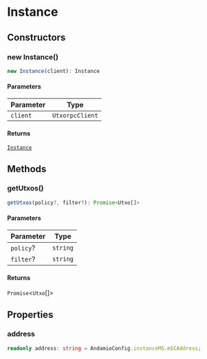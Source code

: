 # Instance

## Constructors

### new Instance()

```ts
new Instance(client): Instance
```

#### Parameters

| Parameter | Type |
| ------ | ------ |
| `client` | `UtxorpcClient` |

#### Returns

[`Instance`](Instance.md)

## Methods

### getUtxos()

```ts
getUtxos(policy?, filter?): Promise<Utxo[]>
```

#### Parameters

| Parameter | Type |
| ------ | ------ |
| `policy`? | `string` |
| `filter`? | `string` |

#### Returns

`Promise`\<`Utxo`[]\>

## Properties

### address

```ts
readonly address: string = AndamioConfig.instanceMS.mSCAddress;
```

